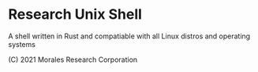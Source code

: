 # Research Unix Shell
A shell written in Rust and compatiable with all Linux distros and operating systems

(C) 2021 Morales Research Corporation
